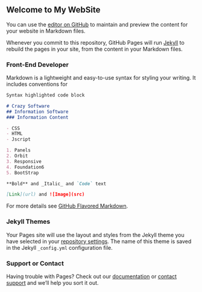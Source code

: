 ## Welcome to My WebSite

You can use the [editor on GitHub](https://github.com/steve1thomas/Steves-Project-/edit/master/README.md) to maintain and preview the content for your website in Markdown files.

Whenever you commit to this repository, GitHub Pages will run [Jekyll](https://jekyllrb.com/) to rebuild the pages in your site, from the content in your Markdown files.

### Front-End Developer

Markdown is a lightweight and easy-to-use syntax for styling your writing. It includes conventions for

```markdown
Syntax highlighted code block

# Crazy Software
## Information Software
### Information Content

- CSS
- HTML
- Jscript

1. Panels
2. Orbit
3. Responsive
4. Foundation6
5. BootStrap

**Bold** and _Italic_ and `Code` text

[Link](url) and ![Image](src)
```

For more details see [GitHub Flavored Markdown](https://guides.github.com/features/mastering-markdown/).

### Jekyll Themes

Your Pages site will use the layout and styles from the Jekyll theme you have selected in your [repository settings](https://github.com/steve1thomas/Steves-Project-/settings). The name of this theme is saved in the Jekyll `_config.yml` configuration file.

### Support or Contact

Having trouble with Pages? Check out our [documentation](https://help.github.com/categories/github-pages-basics/) or [contact support](https://github.com/contact) and we’ll help you sort it out.
